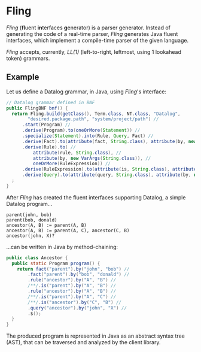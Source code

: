 # Fling

*Fling* (**fl**uent **in**terfaces **g**enerator) is a parser generator.
Instead of generating the code of a real-time parser, *Fling* generates Java fluent interfaces,
which implement a compile-time parser of the given language.

*Fling* accepts, currently, *LL(1)* (left-to-right, leftmost, using 1 lookahead token) grammars.

## Example

Let us define a Datalog grammar, in Java, using *Fling*'s interface:
```Java
// Datalog grammar defined in BNF
public FlingBNF bnf() {
  return Fling.build(getClass(), Term.class, NT.class, "Datalog",
        "desired.package.path", "system/project/path") //
      .start(Program) //
      .derive(Program).to(oneOrMore(Statement)) //
      .specialize(Statement).into(Rule, Query, Fact) //
      .derive(Fact).to(attribute(fact, String.class), attribute(by, new VarArgs(String.class))) //
      .derive(Rule).to( //
          attribute(rule, String.class), //
          attribute(by, new VarArgs(String.class)), //
          oneOrMore(RuleExpression)) //
      .derive(RuleExpression).to(attribute(is, String.class), attribute(by, new VarArgs(String.class))) //
      .derive(Query).to(attribute(query, String.class), attribute(by, new VarArgs(String.class))) //
  ;
}
```
After *Fling* has created the fluent interfaces supporting Datalog, a simple Datalog program...
```Datalog
parent(john, bob)
parent(bob, donald)
ancestor(A, B) := parent(A, B)
ancestor(A, B) := parent(A, C), ancestor(C, B)
ancestor(john, X)?
```
...can be written in Java by
method-chaining:
```Java
public class Ancestor {
  public static Program program() {
    return fact("parent").by("john", "bob") //
        .fact("parent").by("bob", "donald") //
        .rule("ancestor").by("A", "B") //
        /**/.is("parent").by("A", "B") //
        .rule("ancestor").by("A", "B") //
        /**/.is("parent").by("A", "C") //
        /**/.is("ancestor").by("C", "B") //
        .query("ancestor").by("john", "X") //
        .$();
  }
}
```
The produced program is represented in Java as an abstract syntax tree (AST), that can be traversed and analyzed by the
client library.
